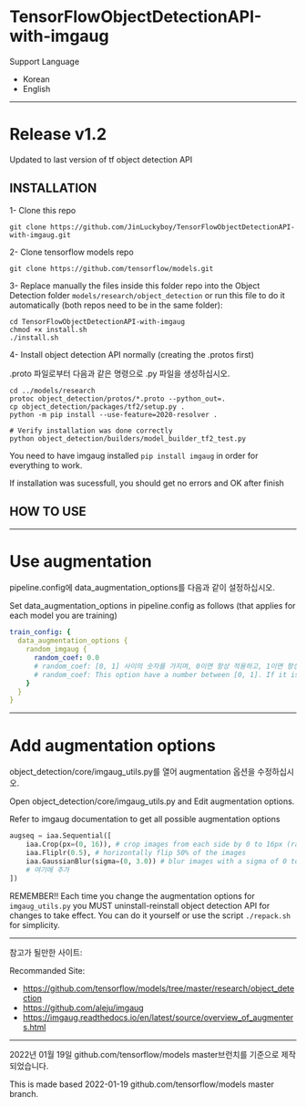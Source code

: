 # TensorFlowObjectDetectionAPI-with-imgaug

Support Language
- Korean
- English

---
Release v1.2
===
Updated to last version of tf object detection API

## INSTALLATION

1- Clone this repo

`git clone https://github.com/JinLuckyboy/TensorFlowObjectDetectionAPI-with-imgaug.git`

2- Clone tensorflow models repo

`git clone https://github.com/tensorflow/models.git`

3- Replace manually the files inside this folder repo into the Object Detection folder `models/research/object_detection` or run this file to do it automatically (both repos need to be in the same folder):

```
cd TensorFlowObjectDetectionAPI-with-imgaug
chmod +x install.sh
./install.sh
```

4- Install object detection API normally (creating the .protos first)

.proto 파일로부터 다음과 같은 명령으로 .py 파일을 생성하십시오.

```
cd ../models/research
protoc object_detection/protos/*.proto --python_out=.
cp object_detection/packages/tf2/setup.py .
python -m pip install --use-feature=2020-resolver .

# Verify installation was done correctly
python object_detection/builders/model_builder_tf2_test.py
```

You need to have ìmgaug installed `pip install imgaug` in order for everything to work.

If installation was sucessfull, you should get no errors and OK after finish



## HOW TO USE

---
Use augmentation
===
pipeline.config에 data_augmentation_options를 다음과 같이 설정하십시오.

Set data_augmentation_options in pipeline.config as follows (that applies for each model you are training)

```yaml
train_config: {
  data_augmentation_options {
    random_imgaug {
      random_coef: 0.0
      # random_coef: [0, 1] 사이의 숫자를 가지며, 0이면 항상 적용하고, 1이면 항상 원본 이미지를 사용합니다. 이 옵션은 선택이므로 지워도 되며, 기본값은 0.0입니다.
      # random_coef: This option have a number between [0, 1]. If it is 0, augmented image is always used. If it is 1, original image is always used. It can be deleted. default: 0.0
    }
  }
}
```

---
Add augmentation options
===
object_detection/core/imgaug_utils.py를 열어 augmentation 옵션을 수정하십시오.

Open object_detection/core/imgaug_utils.py and Edit augmentation options.

Refer to imgaug documentation to get all possible augmentation options

```python
augseq = iaa.Sequential([
    iaa.Crop(px=(0, 16)), # crop images from each side by 0 to 16px (randomly chosen)
    iaa.Fliplr(0.5), # horizontally flip 50% of the images
    iaa.GaussianBlur(sigma=(0, 3.0)) # blur images with a sigma of 0 to 3.0
    # 여기에 추가
])
```

REMEMBER!! Each time you change the augmentation options for `imgaug_utils.py` you MUST uninstall-reinstall object detection API for changes to take effect. 
You can do it yourself or use the script `./repack.sh` for simplicity.

---
참고가 될만한 사이트:

Recommanded Site:
- https://github.com/tensorflow/models/tree/master/research/object_detection
- https://github.com/aleju/imgaug
- https://imgaug.readthedocs.io/en/latest/source/overview_of_augmenters.html

---
2022년 01월 19일 github.com/tensorflow/models master브런치를 기준으로 제작되었습니다.

This is made based 2022-01-19 github.com/tensorflow/models master branch.
